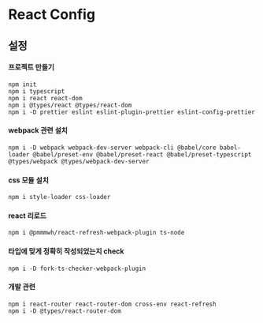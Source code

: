 # React Config

## 설정

#### 프로젝트 만들기

```CMD
npm init
npm i typescript
npm i react react-dom
npm i @types/react @types/react-dom
npm i -D prettier eslint eslint-plugin-prettier eslint-config-prettier
```

#### webpack 관련 설치

```CMD
npm i -D webpack webpack-dev-server webpack-cli @babel/core babel-loader @babel/preset-env @babel/preset-react @babel/preset-typescript @types/webpack @types/webpack-dev-server
```

#### css 모듈 설치

```CMD
npm i style-loader css-loader
```

#### react 리로드

```CMD
npm i @pmmmwh/react-refresh-webpack-plugin ts-node
```

#### 타입에 맞게 정확히 작성되었는지 check

```CMD
npm i -D fork-ts-checker-webpack-plugin
```

#### 개발 관련

```CMD
npm i react-router react-router-dom cross-env react-refresh
npm i -D @types/react-router-dom
```
